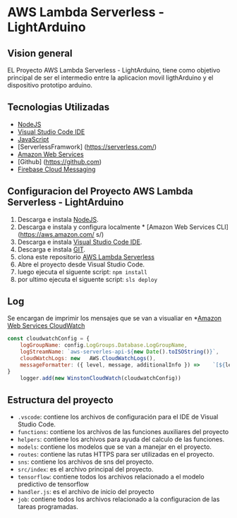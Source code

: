 # AWS Lambda Serverless - LightArduino
## Vision general 
EL Proyecto AWS Lambda Serverless - LightArduino, tiene como objetivo principal de ser el intermedio entre la aplicacion movil ligthArduino y el dispositivo prototipo arduino.
## Tecnologias Utilizadas
* [NodeJS](https://nodejs.org/en/)
* [Visual Studio Code IDE](https://code.visualstudio.com/)
* [JavaScript](https://www.javascript.com/)
* [ServerlessFramwork] (https://serverless.com/)
* [Amazon Web Services](https://aws.amazon.com/es/)
* [Github] (https://github.com)
* [Firebase Cloud Messaging](https://firebase.google.com/docs/cloud-messaging)
## Configuracion del Proyecto AWS Lambda Serverless - LightArduino

1. Descarga e instala [NodeJS](https://nodejs.org/en/).
2. Descarga e instala y configura localmente * [Amazon Web Services CLI](https://aws.amazon.com/ s/)
3. Descarga e instala [Visual Studio Code IDE](https://code.visualstudio.com/).
4. Descarga e instala [GIT](https://git-scm.com/).
5. clona este repositorio [AWS Lambda Serverless](https://github.com/cb161769/aws-lambda-serverless-Functional)
6. Abre el proyecto desde Visual Studio Code.
7. luego ejecuta el siguente 
script: `npm install`
8. por ultimo ejecuta el siguente
script: `sls deploy`

## Log

Se encargan de imprimir los mensajes que se van a visualiar en *[Amazon Web Services CloudWatch](https://aws.amazon.com/es/cloudwatch/) 
```javascript 
const cloudwatchConfig = {
    logGroupName: config.LogGroups.Database.LogGroupName,
    logStreamName: `aws-serverles-api-${new Date().toISOString()}`,
    cloudWatchLogs: new   AWS.CloudWatchLogs(),
    messageFormatter: ({ level, message, additionalInfo }) =>    `[${level}] : ${message} \nInformacion Adicional: ${JSON.stringify(additionalInfo)}}`
}
    logger.add(new WinstonCloudWatch(cloudwatchConfig))
```
## Estructura del proyecto
* `.vscode`: contiene los archivos de configuración para el IDE de Visual Studio Code.
* `functions`: contiene los archivos de las funciones auxiliares del proyecto
* `helpers`: contiene los archivos para ayuda del calculo de las funciones.
* `models`: contiene los modelos que se van a manejar en el proyecto.
* `routes`: contiene las rutas HTTPS para ser utilizadas en el proyecto.
* `sns`: contiene los archivos de sns del proyecto.
* `src/index`: es el archivo principal del proyecto.
* `tensorflow`: contiene todos los archivos relacionado a el modelo predictivo de tensorflow
* `handler.js`: es el archivo de inicio del proyecto
* `job`: contiene todos los archivos relacionado a la configuracion de las tareas programadas.
